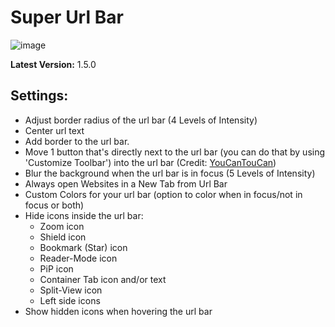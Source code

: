 # Super Url Bar

![image](https://raw.githubusercontent.com/JLBlk/Zen-Themes/refs/heads/main/SuperUrlBar/image.png)

**Latest Version:** 1.5.0
## Settings:
  - Adjust border radius of the url bar (4 Levels of Intensity)
  - Center url text
  - Add border to the url bar.
  - Move 1 button that's directly next to the url bar (you can do that by using 'Customize Toolbar') into the url bar (Credit: [YouCanTouCan](https://github.com/YouCanTouCan))
  - Blur the background when the url bar is in focus (5 Levels of Intensity)
  - Always open Websites in a New Tab from Url Bar
  - Custom Colors for your url bar (option to color when in focus/not in focus or both)
  - Hide icons inside the url bar:
    - Zoom icon
    - Shield icon
    - Bookmark (Star) icon
    - Reader-Mode icon
    - PiP icon
    - Container Tab icon and/or text
    - Split-View icon
    - Left side icons
  - Show hidden icons when hovering the url bar
